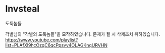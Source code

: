 # Invsteal
도둑놈들

각별님의 "각별의 도둑놈들"을 모작하였습니다.
문제가 될 시 삭제조치 취하겠습니다.
https://www.youtube.com/playlist?list=PLAfXl9hcOzqC6qcPpsvv4OLAGKnqURVHN

